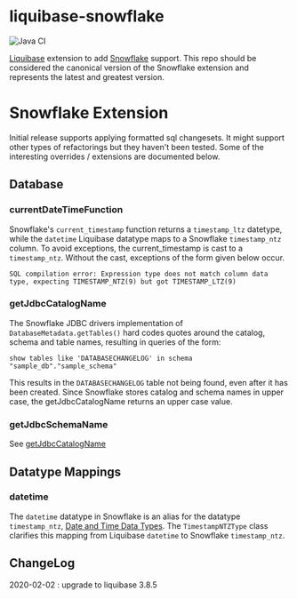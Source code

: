 # liquibase-snowflake
![Java CI](https://github.com/bruce-szalwinski/liquibase-snowflake/workflows/Java%20CI/badge.svg)

[Liquibase](http://www.liquibase.org/) extension to add [Snowflake](https://www.snowflake.net/) support.  This repo should be considered the canonical version of the Snowflake extension and represents the latest and greatest version.

# Snowflake Extension
Initial release supports applying formatted sql changesets.  It might support other types of refactorings but they haven't been tested.  Some of the interesting overrides / extensions are documented below.

## Database

### currentDateTimeFunction

Snowflake's `current_timestamp` function returns a `timestamp_ltz` datetype, while
the `datetime` Liquibase datatype maps to a Snowflake `timestamp_ntz` column.  To avoid exceptions, the current_timestamp
 is cast to a `timestamp_ntz`.   Without the cast, exceptions of the form given below occur.

    SQL compilation error: Expression type does not match column data type, expecting TIMESTAMP_NTZ(9) but got TIMESTAMP_LTZ(9)

### getJdbcCatalogName

The Snowflake JDBC drivers implementation of `DatabaseMetadata.getTables()` hard codes quotes around the catalog, schema and
table names, resulting in queries of the form:

    show tables like 'DATABASECHANGELOG' in schema "sample_db"."sample_schema"

This results in the `DATABASECHANGELOG` table not being found, even after it has been created.  Since Snowflake stores
 catalog and schema names in upper case, the getJdbcCatalogName returns an upper case value.

### getJdbcSchemaName

See [getJdbcCatalogName](#getJdbcCatalogName)

## Datatype Mappings

### datetime

The `datetime` datatype in Snowflake is an alias for the datatype `timestamp_ntz`, [Date and Time Data Types](https://docs.snowflake.net/manuals/sql-reference/data-types.html#date-and-time-data-types).
The `TimestampNTZType` class clarifies this mapping from Liquibase `datetime` to Snowflake `timestamp_ntz`.


## ChangeLog

2020-02-02 : upgrade to liquibase 3.8.5
